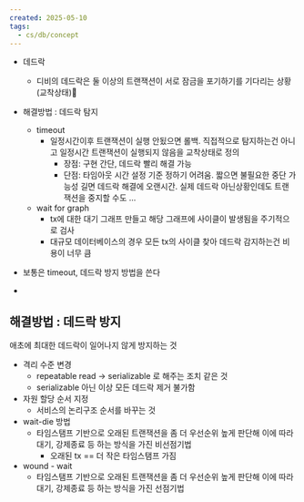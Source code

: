 ```yaml
---
created: 2025-05-10
tags:
  - cs/db/concept
---
```

- 데드락
	- 디비의 데드락은 둘 이상의 트랜잭션이 서로 잠금을 포기하기를 기다리는 상황(교착상태)
- 해결방법 : 데드락 탐지
	- timeout
		- 일정시간이후 트랜잭션이 실행 안됬으면 롤백. 직접적으로 탐지하는건 아니고 일정시간 트랜잭션이 실행되지 않음을 교착상태로 정의
			- 장점: 구현 간단, 데드락 빨리 해결 가능
			- 단점: 타임아웃 시간 설정 기준 정하기 어려움. 짧으면 불필요한 중단 가능성 길면 데드락 해결에 오랜시간. 실제 데드락 아닌상황인데도 트랜잭션을 중지할 수도 ...
	- wait for graph
		- tx에 대한 대기 그래프 만들고 해당 그래프에 사이클이 발생됨을 주기적으로 검사
		- 대규모 데이터베이스의 경우 모든 tx의 사이클 찾아 데드락 감지하는건 비용이 너무 큼
- 보통은 timeout, 데드락 방지 방법을 쓴다

- 
## 해결방법 : 데드락 방지
애초에 최대한 데드락이 일어나지 않게 방지하는 것

- 격리 수준 변경
	- repeatable read -> serializable 로 해주는 조치 같은 것
	- serializable 아닌 이상 모든 데드락 제거 불가함
- 자원 할당 순서 지정
	- 서비스의 논리구조 순서를 바꾸는 것
- wait-die 방법
	- 타임스탬프 기반으로 오래된 트랜잭션을 좀 더 우선순위 높게 판단해 이에 따라 대기, 강제종료 등 하는 방식을 가진 비선점기법
		- 오래된 tx == 더 작은 타임스탬프 가짐
- wound - wait
	- 타임스탬프 기반으로 오래된 트랜잭션을 좀 더 우선순위 높게 판단해 이에 따라 대기, 강제종료 등 하는 방식을 가진 선점기법
